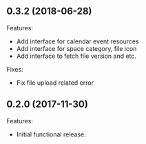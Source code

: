 ## 0.3.2 (2018-06-28)

Features:
 - Add interface for calendar event resources
 - Add interface for space category, file icon
 - Add interface to fetch file version and etc.

Fixes:
  - Fix file upload related error

## 0.2.0 (2017-11-30)

Features:

 - Initial functional release.
